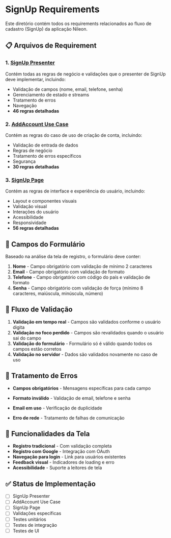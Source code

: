 # SignUp Requirements

Este diretório contém todos os requirements relacionados ao fluxo de cadastro (SignUp) da aplicação Nileon.

## 📋 Arquivos de Requirement

### 1. [SignUp Presenter](./signup_presenter.md)
Contém todas as regras de negócio e validações que o presenter de SignUp deve implementar, incluindo:
- Validação de campos (nome, email, telefone, senha)
- Gerenciamento de estado e streams
- Tratamento de erros
- Navegação
- **46 regras detalhadas**

### 2. [AddAccount Use Case](./add_account_use_case.md)
Contém as regras do caso de uso de criação de conta, incluindo:
- Validação de entrada de dados
- Regras de negócio
- Tratamento de erros específicos
- Segurança
- **30 regras detalhadas**

### 3. [SignUp Page](./signup_page.md)
Contém as regras de interface e experiência do usuário, incluindo:
- Layout e componentes visuais
- Validação visual
- Interações do usuário
- Acessibilidade
- Responsividade
- **56 regras detalhadas**

## 🎯 Campos do Formulário

Baseado na análise da tela de registro, o formulário deve conter:

1. **Nome** - Campo obrigatório com validação de mínimo 2 caracteres
2. **Email** - Campo obrigatório com validação de formato
3. **Telefone** - Campo obrigatório com código do país e validação de formato
4. **Senha** - Campo obrigatório com validação de força (mínimo 8 caracteres, maiúscula, minúscula, número)

## 🔄 Fluxo de Validação

1. **Validação em tempo real** - Campos são validados conforme o usuário digita
2. **Validação no foco perdido** - Campos são revalidados quando o usuário sai do campo
3. **Validação do formulário** - Formulário só é válido quando todos os campos estão corretos
4. **Validação no servidor** - Dados são validados novamente no caso de uso

## 🚨 Tratamento de Erros

- **Campos obrigatórios** - Mensagens específicas para cada campo
- **Formato inválido** - Validação de email, telefone e senha
- **Email em uso** - Verificação de duplicidade

- **Erro de rede** - Tratamento de falhas de comunicação

## 📱 Funcionalidades da Tela

- **Registro tradicional** - Com validação completa
- **Registro com Google** - Integração com OAuth
- **Navegação para login** - Link para usuários existentes
- **Feedback visual** - Indicadores de loading e erro
- **Acessibilidade** - Suporte a leitores de tela

## ✅ Status de Implementação

- [ ] SignUp Presenter
- [ ] AddAccount Use Case
- [ ] SignUp Page
- [ ] Validações específicas
- [ ] Testes unitários
- [ ] Testes de integração
- [ ] Testes de UI
